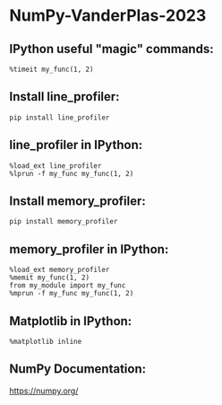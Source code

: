 # NumPy-VanderPlas-2023

## IPython useful "magic" commands:
```ipython
%timeit my_func(1, 2)
```

## Install line_profiler:
```
pip install line_profiler
```

## line_profiler in IPython:
```ipython
%load_ext line_profiler
%lprun -f my_func my_func(1, 2)
```

## Install memory_profiler:
```
pip install memory_profiler
```

## memory_profiler in IPython:
```ipython
%load_ext memory_profiler
%memit my_func(1, 2)
from my_module import my_func
%mprun -f my_func my_func(1, 2)
```

## Matplotlib in IPython:
```ipython
%matplotlib inline
```

## NumPy Documentation:
https://numpy.org/
